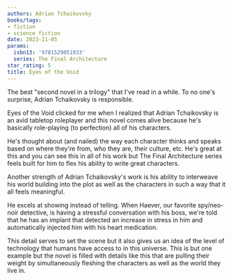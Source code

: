 ```yaml
---
authors: Adrian Tchaikovsky
books/tags:
- fiction
- science fiction
date: 2023-11-05
params:
  isbn13: '9781529051933'
  series: The Final Architecture
star_rating: 5
title: Eyes of the Void
---
```


The best "second novel in a trilogy" that I've read in a while. To no one's
surprise, Adrian Tchaikovsky is responsible.

Eyes of the Void clicked for me when I realized that Adrian Tchaikovsky is an
avid tabletop roleplayer and this novel comes alive because he's basically
role-playing (to perfection) all of his characters.

He's thought about (and nailed) the way each character thinks and speaks based
on where they're from, who they are, their culture, etc. He's great at this and
you can see this in all of his work but The Final Architecture series feels
built for him to flex his ability to write great characters.

<!--more-->

Another strength of Adrian Tchaikovsky's work is his ability to interweave his
world building into the plot as well as the characters in such a way that it all
feels meaningful.

He excels at showing instead of telling. When Haever, our favorite spy/neo-noir
detective, is having a stressful conversation with his boss, we're told that he
has an implant that detected an increase in stress in him and automatically
injected him with his heart medication.

This detail serves to set the scene but it also gives us an idea of the level of
technology that humans have access to in this universe. This is but one example
but the novel is filled with details like this that are pulling their weight by
simultaneously fleshing the characters as well as the world they live in.